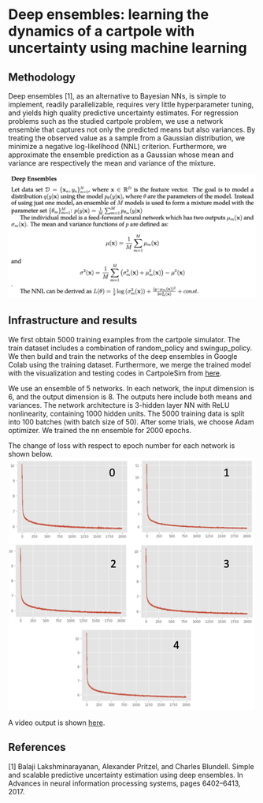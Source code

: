 # Deep ensembles: learning the dynamics of a cartpole with uncertainty using machine learning

## Methodology

Deep ensembles [1], as an alternative to Bayesian NNs, is simple to implement, readily parallelizable, requires very little hyperparameter tuning, and yields high quality predictive uncertainty estimates. For regression problems such as the studied cartpole problem, we use a network ensemble that captures not only the predicted means but also variances. By treating the observed value as a sample from a Gaussian distribution, we minimize a negative log-likelihood (NNL) criterion. Furthermore, we approximate the ensemble prediction as a Gaussian whose mean and variance are respectively the mean and variance of the mixture.

![](Figures/equations_deep_ensembles.png)

## Infrastructure and results

We first obtain 5000 training examples from the cartpole simulator. The train dataset includes a combination of random_policy and swingup_policy. We then build and train the networks of the deep ensembles in Google Colab using the training dataset. Furthermore, we merge the trained model with the visualization and testing codes in CartpoleSim from [here](https://github.com/DanWang1230/AI_based_mobile_robotics/tree/master/Homework%201).

We use an ensemble of 5 networks. In each network, the input dimension is 6, and the output dimension is 8. The outputs here include both means and variances. The network architecture is 3-hidden layer NN with ReLU nonlinearity, containing 1000 hidden units. The 5000 training data is split into 100 batches (with batch size of 50). After some trials, we choose Adam optimizer. We trained the nn ensemble for 2000 epochs.

The change of loss with respect to epoch number for each network is shown below.
![](Figures/Presentation1.png)

A video output is shown [here](https://youtu.be/udZWSJnUNoY).

## References

[1] Balaji Lakshminarayanan, Alexander Pritzel, and Charles Blundell. Simple and scalable predictive uncertainty estimation using deep ensembles. In Advances in neural information processing systems, pages 6402–6413, 2017.